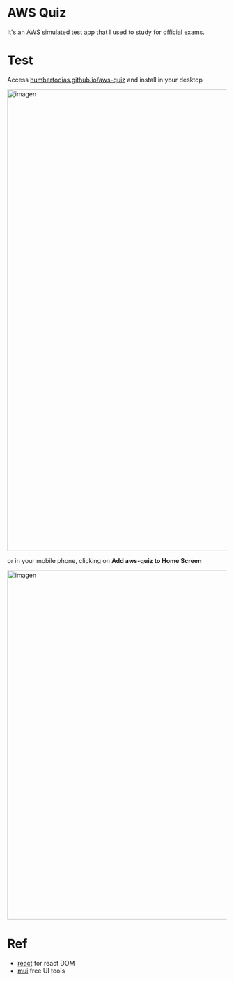 # AWS Quiz

It's an AWS simulated test app that I used to study for official exams.

# Test

Access [humbertodias.github.io/aws-quiz](https://humbertodias.github.io/aws-quiz) and install in your desktop

<img width="1058" alt="imagen" src="https://github.com/humbertodias/aws-quiz/assets/9255997/38be0897-3ca4-464d-a7ec-15fa8ee9c215">

or in your mobile phone, clicking on  **Add aws-quiz to Home Screen**

<img height="800" alt="imagen" src="https://github.com/humbertodias/aws-quiz/assets/9255997/f5f492c0-04a4-401e-89f4-717706a8d6a9">



# Ref
* [react](https://react.dev/) for react DOM
* [mui](https://mui.com/) free UI tools 
